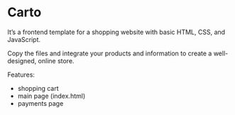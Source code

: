 # Carto
It’s a frontend template for a shopping website with basic HTML, CSS, and JavaScript.

Copy the files and integrate your products and information to create a well-designed, online store.

Features:
- shopping cart
- main page (index.html)
- payments page
